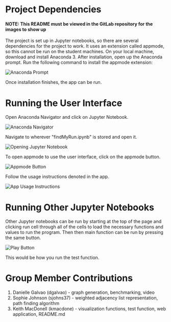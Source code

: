 Project Dependencies
====================
#### NOTE: This README must be viewed in the GitLab repository for the images to show up

The project is set up in Jupyter notebooks, so there are several dependencies for the project to work. It uses an extension called appmode, so this cannot be run on the student machines. On your local machine, download and install Anaconda 3. After installation, open up the Anaconda prompt. Run the following command to install the appmode extension:

![Anaconda Prompt](https://github.com/sophjohnson/find_my_run/mdPics/prompt.PNG)
 
Once installation finishes, the app can be run. 


Running the User Interface
==========================
Open Anaconda Navigator and click on Jupyter Notebook.

![Anaconda Navigator](https://gitlab.com/kmacdone/projects/raw/master/finalProject/mdPics/anaconda.PNG?raw=true)

Navigate to wherever "findMyRun.ipynb" is stored and open it.

![Opening Jupyter Notebook](https://gitlab.com/kmacdone/projects/raw/master/finalProject/mdPics/findMyRun.PNG?raw=true)


To open appmode to use the user interface, click on the appmode button.

![Appmode Button](https://gitlab.com/kmacdone/projects/raw/master/finalProject/mdPics/appmode%20button.PNG?raw=true)

Follow the usage instructions denoted in the app.

![App Usage Instructions](https://gitlab.com/kmacdone/projects/raw/master/finalProject/mdPics/usage.PNG?raw=true)

Running Other Jupyter Notebooks
===============================
Other Jupyter notebooks can be run by starting at the top of the page and clicking run cell through all of the cells to load the necessary functions and values to run the program. Then then main function can be run by pressing the same button. 

![Play Button](https://gitlab.com/kmacdone/projects/raw/master/finalProject/mdPics/play%20button.PNG?raw=true)
 
This would be how you run the test function.

Group Member Contributions
==========================

1. Danielle Galvao   (dgalvao)   - graph generation, benchmarking, video
2. Sophie Johnson    (sjohns37)  - weighted adjacency list representation, path finding algorithm 
3. Keith MacDonell   (kmacdone)  - visualization functions, test function, web application, README.md

